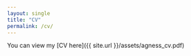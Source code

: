 ```yaml
---
layout: single
title: "CV"
permalink: /cv/
---
```

You can view my [CV here]({{ site.url }}/assets/agness_cv.pdf)
